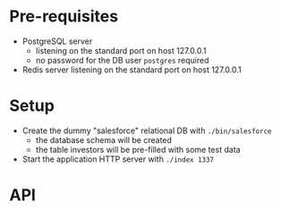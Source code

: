 # Pre-requisites

* PostgreSQL server
  * listening on the standard port on host 127.0.0.1
  * no password for the DB user `postgres` required
* Redis server listening on the standard port on host 127.0.0.1

# Setup

* Create the dummy "salesforce" relational DB with `./bin/salesforce`
  * the database schema will be created
  * the table investors will be pre-filled with some test data
* Start the application HTTP server with `./index 1337`

# API
